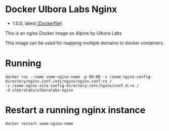# Docker Ulbora Labs Nginx
- 1.0.0, latest[ (Dockerfile)](https://github.com/Ulbora/docker_ulboralabs_nginx/blob/master/Dockerfile)

This is an nginx Docker image on Alpine by Ulbora Labs 

This image can be used for mapping multiple domains to docker containers.


# Running

```
docker run --name some-nginx-name -p 80:80 -v /some-nginx-config-directory/nginx.conf:/etc/nginx/nginx.conf:ro /
-v /some-nginx-site-config-directory:/etc/nginx/conf.d:ro / 
-d ulboralabs/ulboralabs-nginx
```




# Restart a running nginx instance

```
docker restart some-nginx-name
```


